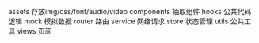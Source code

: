 assets 存放img/css/font/audio/video
components 抽取组件
hooks 公共代码逻辑
mock 模拟数据
router 路由
service 网络请求
store 状态管理
utils 公共工具
views 页面